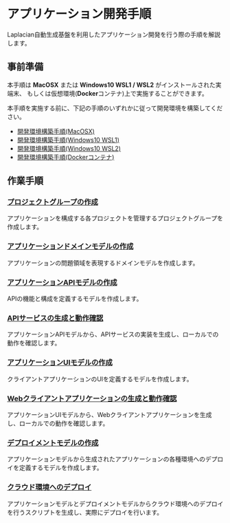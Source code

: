 # アプリケーション開発手順

Laplacian自動生成基盤を利用したアプリケーション開発を行う際の手順を解説します。

## 事前準備

本手順は **MacOSX** または **Windows10 WSL1 / WSL2** がインストールされた実端末、
もしくは仮想環境(**Docker**コンテナ)上で実施することができます。

本手順を実施する前に、下記の手順のいずれかに従って開発環境を構築してください。

- [開発環境構築手順(MacOSX)](./macosx.md)
- [開発環境構築手順(Windows10 WSL1)](./wsl1.md)
- [開発環境構築手順(Windows10 WSL2)](./wsl2.md)
- [開発環境構築手順(Dockerコンテナ)](./docker.md)

## 作業手順

### [プロジェクトグループの作成](./010_creating_project_group.md)

アプリケーションを構成する各プロジェクトを管理するプロジェクトグループを作成します。

### [アプリケーションドメインモデルの作成](./020_creating_application_domain_model.md)

アプリケーションの問題領域を表現するドメインモデルを作成します。

### [アプリケーションAPIモデルの作成](./030_creating_application_api_model.md)

APIの機能と構成を定義するモデルを作成します。

### [APIサービスの生成と動作確認](./040_generating_and_testing_api_service.md)

アプリケーションAPIモデルから、APIサービスの実装を生成し、ローカルでの動作を確認します。

### [アプリケーションUIモデルの作成](./050_creating_application_ui_model.md)

クライアントアプリケーションのUIを定義するモデルを作成します。

### [Webクライアントアプリケーションの生成と動作確認](./060.md)

アプリケーションUIモデルから、Webクライアントアプリケーションを生成し、ローカルでの動作を確認します。

### [デプロイメントモデルの作成](./070_creating_deployment_model.md)

アプリケーションモデルから生成されたアプリケーションの各種環境へのデプロイを定義するモデルを作成します。

### [クラウド環境へのデプロイ](./080_creating_deployment_model.md)

アプリケーションモデルとデプロイメントモデルからクラウド環境へのデプロイを行うスクリプトを生成し、実際にデプロイを行います。
